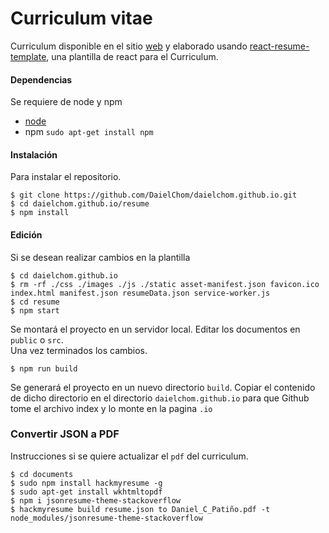 # Curriculum vitae

Curriculum disponible en el sitio [web](daielchom.github.io) y elaborado usando [react-resume-template](https://github.com/tbakerx/react-resume-template), una plantilla de react para el Curriculum.

#### Dependencias
Se requiere de node y npm

* [node](https://nodejs.org/en/download/package-manager/)
* npm `sudo apt-get install npm`


#### Instalación
Para instalar el repositorio.

    $ git clone https://github.com/DaielChom/daielchom.github.io.git
    $ cd daielchom.github.io/resume
    $ npm install

#### Edición
Si se desean realizar cambios en la plantilla

    $ cd daielchom.github.io
    $ rm -rf ./css ./images ./js ./static asset-manifest.json favicon.ico index.html manifest.json resumeData.json service-worker.js
    $ cd resume
    $ npm start
  Se montará el proyecto en un servidor local. Editar los documentos en `public` o `src`.</br>
  Una vez terminados los cambios.

    $ npm run build

  Se generará el proyecto en un nuevo directorio `build`. Copiar el contenido de dicho directorio en el directorio `daielchom.github.io` para que Github tome el archivo index y lo monte en la pagina `.io`

### Convertir JSON a PDF
Instrucciones si se quiere actualizar el `pdf` del curriculum.

    $ cd documents
    $ sudo npm install hackmyresume -g
    $ sudo apt-get install wkhtmltopdf
    $ npm i jsonresume-theme-stackoverflow
    $ hackmyresume build resume.json to Daniel_C_Patiño.pdf -t node_modules/jsonresume-theme-stackoverflow
